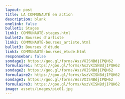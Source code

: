 ```yaml
---
layout: post
title: LA COMMUNAUTÉ en action
description: blank
onelink: false
bullet1: Stages
link1: COMMUNAUTÉ-stages.html
bullet2: Bourses d'artiste
link2: COMMUNAUTÉ-bourses_artiste.html
bullet3: Bourses d'étude
link3: COMMUNAUTÉ-bourses_étude.html
responsebar: false
sondage1: https://goo.gl/forms/AszVXISNBdjIPQH62
formulaire1: https://goo.gl/forms/AszVXISNBdjIPQH62
sondage2: https://goo.gl/forms/AszVXISNBdjIPQH62
formulaire2: https://goo.gl/forms/AszVXISNBdjIPQH62
sondage3: https://goo.gl/forms/AszVXISNBdjIPQH62
formulaire3: https://goo.gl/forms/AszVXISNBdjIPQH62
image: assets/images/pic01.jpg
---
```

